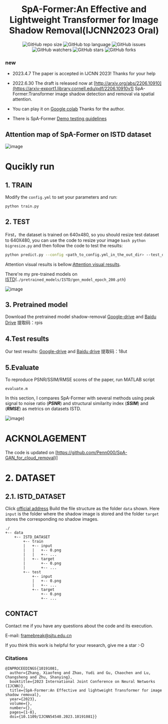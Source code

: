 <div align="center">
<h1>SpA-Former:An Effective and Lightweight Transformer for Image Shadow Removal(IJCNN2023 Oral) </h1>
</div>

<div align="center">
<img alt="GitHub repo size" src="https://img.shields.io/github/repo-size/zhangbaijin/Spatial-Transformer-shadow-removal?color=green"> <img alt="GitHub top language" src="https://img.shields.io/github/languages/top/zhangbaijin/Spatial-Transformer-shadow-removal">  <img alt="GitHub issues" src="https://img.shields.io/github/issues/zhangbaijin/Spatial-Transformer-shadow-removal"> 
</div>
<div align="center">
<img alt="GitHub watchers" src="https://img.shields.io/github/watchers/zhangbaijin/Spatial-Transformer-shadow-removal?style=social"> <img alt="GitHub stars" src="https://img.shields.io/github/stars/zhangbaijin/Spatial-Transformer-shadow-removal"> <img alt="GitHub forks" src="https://img.shields.io/github/forks/zhangbaijin/Spatial-Transformer-shadow-removal?style=social">
</div>


### new
- 2023.4.7 The paper is accepted in IJCNN 2023! Thanks for your help
- 2022.6.30  The draft is released now at [http://arxiv.org/abs/2206.10910](https://arxiv-export1.library.cornell.edu/pdf/2206.10910v1)
SpA-Former:Transformer image shadow detection and removal via spatial attention.
- You can play it on [Google colab](https://colab.research.google.com/github/kaz12tech/ai_demos/blob/master/SpA_Former_shadow_removal_demo.ipynb) 
Thanks for the author. 

- There is SpA-Former [Demo testing guidelines](https://www.12-technology.com/2022/07/spa-former-python.html)
## Attention map of SpA-Former on ISTD dataset

![image](https://github.com/zhangbaijin/SpA-Former-shadow-removal/blob/main/attention-TWRNN.png)
# Qucikly run
## 1. TRAIN

Modify the `config.yml` to set your parameters and run:

```bash
python train.py
```

## 2. TEST

First，the dataset is trained on 640x480, so you should resize test dataset to 640X480, you can use the code to resize your image 
```bash python bigresize.py```
and then follow the code to test the results:
```bash
python predict.py --config <path_to_config.yml_in_the_out_dir> --test_dir <path_to_a_directory_stored_test_data> --out_dir <path_to_an_output_directory> --pretrained <path_to_a_pretrained_model> --cuda
```
Attention visual results is bellow:[Attention visual results](https://drive.google.com/file/d/188MbZxi3rVB41vAzLX2dssW4sRLYLqyn/view?usp=sharing).

There're my pre-trained models on [ISTD](./pretrained_models/RICE1/)(`./pretrained_models/ISTD/gen_model_epoch_200.pth`) 

![image](https://github.com/zhangbaijin/SpA-Former-shadow-removal/blob/main/imgs/introduction.png)

## 3. Pretrained model

Download the pretrained model shadow-removal  [Google-drive](https://drive.google.com/drive/folders/1pxwwAfwnGKkLj-GAlkVCevbEQM4basgR?usp=sharing)
 and [Baidu Drive](https://pan.baidu.com/s/1slny1G_9WuxBcoyw5eKUVA)  提取码：rpis
## 4.Test results
Our test results:  [Google-drive](https://drive.google.com/file/d/1m-zE9wxiEL8lO8pX5n65cbi0GQaAGSPr/view?usp=sharing)
and [Baidu drive](https://pan.baidu.com/s/1ek9qaowfPg4CkDaZF6KTCQ)  提取码：18ut

## 5.Evaluate 
To reproduce PSNR/SSIM/RMSE scores of the paper, run MATLAB script
```
evaluate.m
```
In this section, I compares SpA-Former with several methods using peak signal to noise ratio (***PSNR***) and structural similarity index (***SSIM***)  and (***RMSE***) as metrics on datasets ISTD.

![image](https://github.com/zhangbaijin/Spatial-Transformer-shadow-removal/blob/main/compare.jpg))

# ACKNOLAGEMENT
The code is updated on [https://github.com/Penn000/SpA-GAN_for_cloud_removal)]

# 2. DATASET

## 2.1. ISTD_DATASET

Click [official address]([here](https://github.com/nhchiu/Shadow-Removal-ISTD)) Build the file structure as the folder `data` shown. Here `input` is the folder where the shadow image is stored and the folder `target` stores the corresponding no shadow images.

```
./
+-- data
    +--	ISTD_DATASET
        +-- train
        |   +-- input
        |   |   +-- 0.png
        |   |   +-- ...
        |   +-- target
        |       +-- 0.png
        |       +-- ...
        +-- test
            +-- input
            |   +-- 0.png
            |   +-- ...
            +-- target
                +-- 0.png
                +-- ...
```


##  CONTACT

Contact me if you have any questions about the code and its execution.

E-mail: framebreak@sjtu.edu.cn

If you think this work is helpful for your research, give me a star :-D

### Citations
```
@INPROCEEDINGS{10191081,
  author={Zhang, Xiaofeng and Zhao, Yudi and Gu, Chaochen and Lu, Changsheng and Zhu, Shanying},
  booktitle={2023 International Joint Conference on Neural Networks (IJCNN)}, 
  title={SpA-Former:An Effective and lightweight Transformer for image shadow removal}, 
  year={2023},
  volume={},
  number={},
  pages={1-8},
  doi={10.1109/IJCNN54540.2023.10191081}}
```



